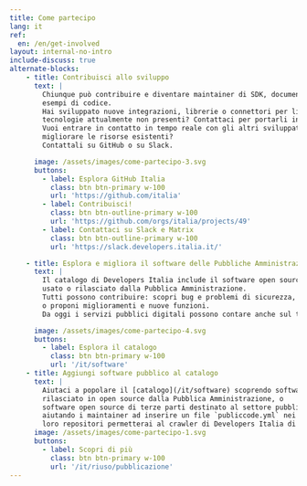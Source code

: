 ```yaml
---
title: Come partecipo
lang: it
ref:
  en: /en/get-involved
layout: internal-no-intro
include-discuss: true
alternate-blocks:
    - title: Contribuisci allo sviluppo
      text: |
        Chiunque può contribuire e diventare maintainer di SDK, documentazione,
        esempi di codice.
        Hai sviluppato nuove integrazioni, librerie o connettori per linguaggi o
        tecnologie attualmente non presenti? Contattaci per portarli in Developers Italia.
        Vuoi entrare in contatto in tempo reale con gli altri sviluppatori e
        migliorare le risorse esistenti?
        Contattali su GitHub o su Slack.

      image: /assets/images/come-partecipo-3.svg
      buttons:
        - label: Esplora GitHub Italia
          class: btn btn-primary w-100
          url: 'https://github.com/italia'
        - label: Contribuisci!
          class: btn btn-outline-primary w-100
          url: 'https://github.com/orgs/italia/projects/49'
        - label: Contattaci su Slack e Matrix
          class: btn btn-outline-primary w-100
          url: 'https://slack.developers.italia.it/'

    - title: Esplora e migliora il software delle Pubbliche Amministrazioni
      text: |
        Il catalogo di Developers Italia include il software open source
        usato o rilasciato dalla Pubblica Amministrazione.
        Tutti possono contribuire: scopri bug e problemi di sicurezza,
        o proponi miglioramenti e nuove funzioni.
        Da oggi i servizi pubblici digitali possono contare anche sul tuo aiuto.

      image: /assets/images/come-partecipo-4.svg
      buttons:
        - label: Esplora il catalogo
          class: btn btn-primary w-100
          url: '/it/software'
    - title: Aggiungi software pubblico al catalogo
      text: |
        Aiutaci a popolare il [catalogo](/it/software) scoprendo software
        rilasciato in open source dalla Pubblica Amministrazione, o
        software open source di terze parti destinato al settore pubblico:
        aiutando i maintainer ad inserire un file `publiccode.yml` nei
        loro repositori permetterai al crawler di Developers Italia di scoprirli.
      image: /assets/images/come-partecipo-1.svg
      buttons:
        - label: Scopri di più
          class: btn btn-primary w-100
          url: '/it/riuso/pubblicazione'
---
```

